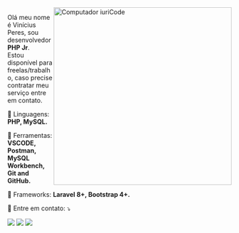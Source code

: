 <img src="https://raw.githubusercontent.com/MicaelliMedeiros/micaellimedeiros/master/image/computer-illustration.png" min-width="400px" max-width="400px" width="400px" align="right" alt="Computador iuriCode">

<p align="left"> 
  Olá meu nome é Vinícius Peres, sou desenvolvedor <strong>PHP Jr</strong>.<br>
  Estou disponível para freelas/trabalho, caso precise contratar meu serviço entre em contato.
</p>

<p align="left">
  🦄 Linguagens: <strong>PHP, MySQL.</strong>
</p>

<p align="left">
  💼 Ferramentas: <strong>VSCODE, Postman, MySQL Workbench, Git and GitHub.</strong>
</p>

<p aling="left">
  🧱 Frameworks: <strong>Laravel 8+, Bootstrap 4+.</strong>
</p>

<p align="left">
  💌 Entre em contato: ⤵️
</p>

<p align="left">
  <a href="mailto:vperes505@gmail.com" alt="email">
  <img src="https://img.shields.io/badge/-Gmail-FF0000?style=flat-square&labelColor=FF0000&logo=gmail&logoColor=white&link=LINK-DO-SEU-EMAIL" /></a>

  <a href="https://www.linkedin.com/in/vinicius-peres-cordeiro" alt="Linkedin">
  <img src="https://img.shields.io/badge/-Linkedin-0e76a8?style=flat-square&logo=Linkedin&logoColor=white&link=LINK-DO-SEU-LINKEDIN" /></a>

  <a href="http://instagram.com/euperesvinix" alt="Instagram">
  <img src="https://img.shields.io/badge/-Instagram-DF0174?style=flat-square&labelColor=DF0174&logo=instagram&logoColor=white&link=LINK-DO-SEU-INSTAGRAM"/></a>
</p>  
